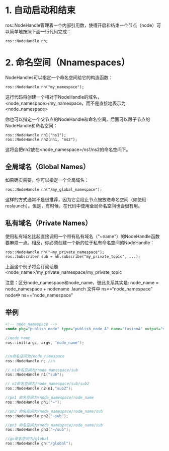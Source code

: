 # 1. 自动启动和结束
ros::NodeHandle管理着一个内部引用数，使得开启和结束一个节点（node）可以简单地按照下面一行代码完成：

    ros::NodeHandle nh;

# 2. 命名空间（Nnamespaces）
NodeHandles可以指定一个命名空间给它的构造函数：

    ros::NodeHandle nh("my_namespace");

这行代码将创建一个相对于NodeHandle的域名，<node_namespace>/my_namespace，而不是直接地表示为<node_namespace>

你也可以指定一个父节点的NodeHandle和命名空间，后面可以跟子节点的NodeHandle和命名空间：
```
ros::NodeHandle nh1("ns1");
ros::NodeHandle nh2(nh1, "ns2");
```
这将会把nh2放在<node_namespace>/ns1/ns2的命名空间下。

## 全局域名（Global Names）

如果确实需要，你可以指定一个全局域名：

    ros::NodeHandle nh("/my_global_namespace");

这样的方式通常不是很推荐，因为它会阻止节点被放进命名空间（如使用roslaunch）。但是，有时候，在代码中使用全局命名空间也会很有用。

## 私有域名（Private Names）

使用私有域名比起直接调用一个带有私有域名（"~name"）的NodeHandle函数要麻烦一点。相反，你必须创建一个新的位于私有命名空间的NodeHandle：
```
ros::NodeHandle nh("~my_private_namespace");
ros::Subscriber sub = nh.subscribe("my_private_topic", ...);
```
上面这个例子将会订阅话题<node_name>/my_private_namespace/my_private_topic

注意：区分node_namespace和node_name，彼此关系其实是: node_name = node_namespace + nodename
.launch 文件中 ns==“node_namespace”
node中 ns=="node_namespace"

## 举例
```xml
<!-- node_namespace -->
<node pkg="publish_node" type="publish_node_A" name="fusionA" output="screen" ns="node_namespace">
```

```c++
//node name
ros::init(argc, argv, "node_name"); 
```

```c++

//n命名空间为/node_namespace
ros::NodeHandle n; //n 

// n1命名空间为/node_namespace/sub
ros::NodeHandle n1("sub"); 

// n2命名空间为/node_namespace/sub/sub2
ros::NodeHandle n2(n1,"sub2");

//pn1 命名空间为/node_namespace/node_name
ros::NodeHandle pn1("~"); 

//pn2 命名空间为/node_namespace/node_name/sub
ros::NodeHandle pn2("~sub"); 

//pn3 命名空间为/node_namespace/node_name/sub
ros::NodeHandle pn3("~/sub"); 

//gn命名空间为/global
ros::NodeHandle gn("/global"); 

```